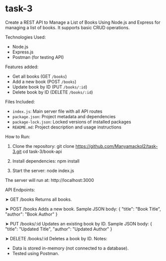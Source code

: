 # task-3
Create a REST API to Manage a List of Books Using Node.js and Express for managing a list of books. It supports basic CRUD operations.

Technologies Used:
- Node.js
- Express.js
- Postman (for testing API)

Features added:
- Get all books (GET `/books`)
- Add a new book (POST `/books`)
- Update book by ID (PUT `/books/:id`)
- Delete book by ID (DELETE `/books/:id`)

Files Included:
- `index.js`: Main server file with all API routes
- `package.json`: Project metadata and dependencies
- `package-lock.json`: Locked versions of installed packages
- `README.md`: Project description and usage instructions

How to Run:
1. Clone the repository:
   git clone https://github.com/Manyamackol2/task-3.git
   cd task-3/book-api

2. Install dependencies:
   npm install

3. Start the server:
   node index.js

The server will run at: http://localhost:3000

API Endpoints:

➤ GET /books
Returns all books.

➤ POST /books
Adds a new book.
Sample JSON body:
{
  "title": "Book Title",
  "author": "Book Author"
}

➤ PUT /books/:id
Updates an existing book by ID.
Sample JSON body:
{
  "title": "Updated Title",
  "author": "Updated Author"
}

➤ DELETE /books/:id
Deletes a book by ID.
Notes:
- Data is stored in-memory (not connected to a database).
- Tested using Postman.
